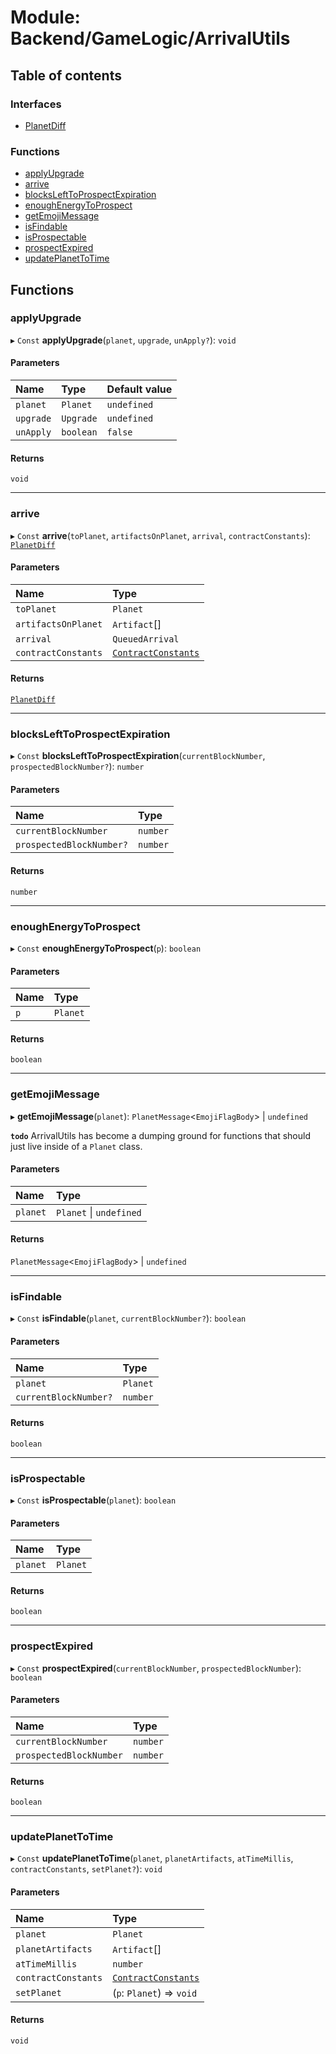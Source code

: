 # Module: Backend/GameLogic/ArrivalUtils

## Table of contents

### Interfaces

- [PlanetDiff](../interfaces/Backend_GameLogic_ArrivalUtils.PlanetDiff.md)

### Functions

- [applyUpgrade](Backend_GameLogic_ArrivalUtils.md#applyupgrade)
- [arrive](Backend_GameLogic_ArrivalUtils.md#arrive)
- [blocksLeftToProspectExpiration](Backend_GameLogic_ArrivalUtils.md#blockslefttoprospectexpiration)
- [enoughEnergyToProspect](Backend_GameLogic_ArrivalUtils.md#enoughenergytoprospect)
- [getEmojiMessage](Backend_GameLogic_ArrivalUtils.md#getemojimessage)
- [isFindable](Backend_GameLogic_ArrivalUtils.md#isfindable)
- [isProspectable](Backend_GameLogic_ArrivalUtils.md#isprospectable)
- [prospectExpired](Backend_GameLogic_ArrivalUtils.md#prospectexpired)
- [updatePlanetToTime](Backend_GameLogic_ArrivalUtils.md#updateplanettotime)

## Functions

### applyUpgrade

▸ `Const` **applyUpgrade**(`planet`, `upgrade`, `unApply?`): `void`

#### Parameters

| Name      | Type      | Default value |
| :-------- | :-------- | :------------ |
| `planet`  | `Planet`  | `undefined`   |
| `upgrade` | `Upgrade` | `undefined`   |
| `unApply` | `boolean` | `false`       |

#### Returns

`void`

---

### arrive

▸ `Const` **arrive**(`toPlanet`, `artifactsOnPlanet`, `arrival`, `contractConstants`): [`PlanetDiff`](../interfaces/Backend_GameLogic_ArrivalUtils.PlanetDiff.md)

#### Parameters

| Name                | Type                                                                                              |
| :------------------ | :------------------------------------------------------------------------------------------------ |
| `toPlanet`          | `Planet`                                                                                          |
| `artifactsOnPlanet` | `Artifact`[]                                                                                      |
| `arrival`           | `QueuedArrival`                                                                                   |
| `contractConstants` | [`ContractConstants`](../interfaces/_types_darkforest_api_ContractsAPITypes.ContractConstants.md) |

#### Returns

[`PlanetDiff`](../interfaces/Backend_GameLogic_ArrivalUtils.PlanetDiff.md)

---

### blocksLeftToProspectExpiration

▸ `Const` **blocksLeftToProspectExpiration**(`currentBlockNumber`, `prospectedBlockNumber?`): `number`

#### Parameters

| Name                     | Type     |
| :----------------------- | :------- |
| `currentBlockNumber`     | `number` |
| `prospectedBlockNumber?` | `number` |

#### Returns

`number`

---

### enoughEnergyToProspect

▸ `Const` **enoughEnergyToProspect**(`p`): `boolean`

#### Parameters

| Name | Type     |
| :--- | :------- |
| `p`  | `Planet` |

#### Returns

`boolean`

---

### getEmojiMessage

▸ **getEmojiMessage**(`planet`): `PlanetMessage`<`EmojiFlagBody`\> \| `undefined`

**`todo`** ArrivalUtils has become a dumping ground for functions that should just live inside of a
`Planet` class.

#### Parameters

| Name     | Type                    |
| :------- | :---------------------- |
| `planet` | `Planet` \| `undefined` |

#### Returns

`PlanetMessage`<`EmojiFlagBody`\> \| `undefined`

---

### isFindable

▸ `Const` **isFindable**(`planet`, `currentBlockNumber?`): `boolean`

#### Parameters

| Name                  | Type     |
| :-------------------- | :------- |
| `planet`              | `Planet` |
| `currentBlockNumber?` | `number` |

#### Returns

`boolean`

---

### isProspectable

▸ `Const` **isProspectable**(`planet`): `boolean`

#### Parameters

| Name     | Type     |
| :------- | :------- |
| `planet` | `Planet` |

#### Returns

`boolean`

---

### prospectExpired

▸ `Const` **prospectExpired**(`currentBlockNumber`, `prospectedBlockNumber`): `boolean`

#### Parameters

| Name                    | Type     |
| :---------------------- | :------- |
| `currentBlockNumber`    | `number` |
| `prospectedBlockNumber` | `number` |

#### Returns

`boolean`

---

### updatePlanetToTime

▸ `Const` **updatePlanetToTime**(`planet`, `planetArtifacts`, `atTimeMillis`, `contractConstants`, `setPlanet?`): `void`

#### Parameters

| Name                | Type                                                                                              |
| :------------------ | :------------------------------------------------------------------------------------------------ |
| `planet`            | `Planet`                                                                                          |
| `planetArtifacts`   | `Artifact`[]                                                                                      |
| `atTimeMillis`      | `number`                                                                                          |
| `contractConstants` | [`ContractConstants`](../interfaces/_types_darkforest_api_ContractsAPITypes.ContractConstants.md) |
| `setPlanet`         | (`p`: `Planet`) => `void`                                                                         |

#### Returns

`void`
